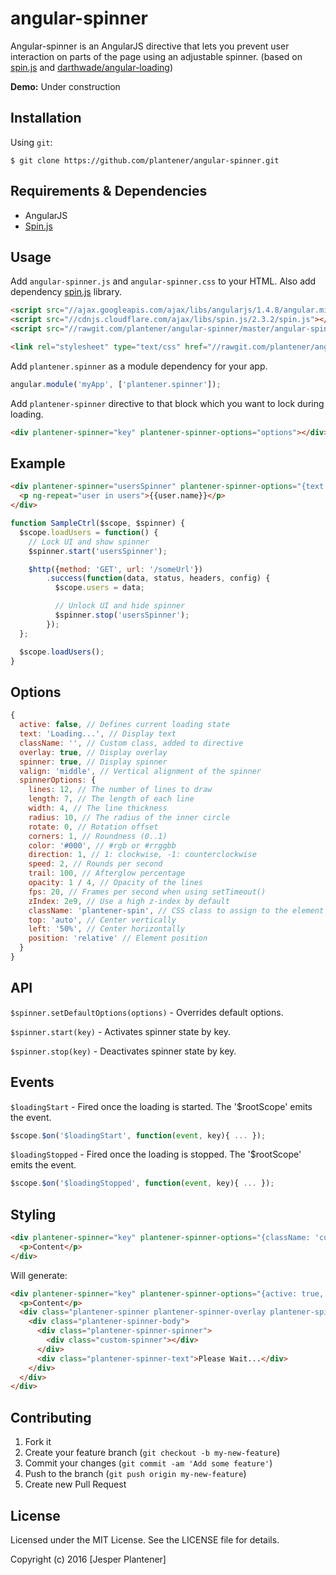 # angular-spinner

Angular-spinner is an AngularJS directive that lets you prevent user interaction on parts of the page using an adjustable spinner. (based on [spin.js](https://github.com/fgnass/spin.js/) and [darthwade/angular-loading](https://github.com/darthwade/angular-loading))


**Demo:** Under construction

## Installation

Using `git`:
```shell
$ git clone https://github.com/plantener/angular-spinner.git
```

## Requirements & Dependencies
- AngularJS
- [Spin.js](https://github.com/fgnass/spin.js)

## Usage

Add `angular-spinner.js` and `angular-spinner.css` to your HTML. Also add dependency [spin.js](https://github.com/fgnass/spin.js) library.
``` html
<script src="//ajax.googleapis.com/ajax/libs/angularjs/1.4.8/angular.min.js"></script>
<script src="//cdnjs.cloudflare.com/ajax/libs/spin.js/2.3.2/spin.js"></script>
<script src="//rawgit.com/plantener/angular-spinner/master/angular-spinner.js"></script>

<link rel="stylesheet" type="text/css" href="//rawgit.com/plantener/angular-spinner/master/angular-spinner.css"/>
```

Add `plantener.spinner` as a module dependency for your app.
``` javascript
angular.module('myApp', ['plantener.spinner']);
```

Add `plantener-spinner` directive to that block which you want to lock during loading.
``` html
<div plantener-spinner="key" plantener-spinner-options="options"></div>
```

## Example

``` html
<div plantener-spinner="usersSpinner" plantener-spinner-options="{text: 'Loading...'}">
  <p ng-repeat="user in users">{{user.name}}</p>
</div>
```
``` javascript
function SampleCtrl($scope, $spinner) {
  $scope.loadUsers = function() {
    // Lock UI and show spinner
    $spinner.start('usersSpinner');

    $http({method: 'GET', url: '/someUrl'})
        .success(function(data, status, headers, config) {
          $scope.users = data;

          // Unlock UI and hide spinner
          $spinner.stop('usersSpinner');
        });
  };

  $scope.loadUsers();
}
```

## Options

``` javascript
{
  active: false, // Defines current loading state
  text: 'Loading...', // Display text
  className: '', // Custom class, added to directive
  overlay: true, // Display overlay
  spinner: true, // Display spinner
  valign: 'middle', // Vertical alignment of the spinner
  spinnerOptions: {
    lines: 12, // The number of lines to draw
    length: 7, // The length of each line
    width: 4, // The line thickness
    radius: 10, // The radius of the inner circle
    rotate: 0, // Rotation offset
    corners: 1, // Roundness (0..1)
    color: '#000', // #rgb or #rrggbb
    direction: 1, // 1: clockwise, -1: counterclockwise
    speed: 2, // Rounds per second
    trail: 100, // Afterglow percentage
    opacity: 1 / 4, // Opacity of the lines
    fps: 20, // Frames per second when using setTimeout()
    zIndex: 2e9, // Use a high z-index by default
    className: 'plantener-spin', // CSS class to assign to the element
    top: 'auto', // Center vertically
    left: '50%', // Center horizontally
    position: 'relative' // Element position
  }
}
```

## API

`$spinner.setDefaultOptions(options)` - Overrides default options.

`$spinner.start(key)` - Activates spinner state by key.

`$spinner.stop(key)` - Deactivates spinner state by key.

## Events
`$loadingStart` - Fired once the loading is started. The '$rootScope' emits the event.
``` javascript
$scope.$on('$loadingStart', function(event, key){ ... });
```

`$loadingStopped` - Fired once the loading is stopped. The '$rootScope' emits the event.
``` javascript
$scope.$on('$loadingStopped', function(event, key){ ... });
```

## Styling
``` html
<div plantener-spinner="key" plantener-spinner-options="{className: 'custom-loading', spinnerOptions: {className: 'custom-spinner'}}" class="my-block">
  <p>Content</p>
</div>
```
Will generate:
``` html
<div plantener-spinner="key" plantener-spinner-options="{active: true, text: 'Please Wait...', className: 'custom-loading', spinnerOptions: {className: 'custom-spinner'}}" class="my-block">
  <p>Content</p>
  <div class="plantener-spinner plantener-spinner-overlay plantener-spinner-active custom-loading">
    <div class="plantener-spinner-body">
      <div class="plantener-spinner-spinner">
        <div class="custom-spinner"></div>
      </div>
      <div class="plantener-spinner-text">Please Wait...</div>
    </div>
  </div>
</div>
```

## Contributing

1. Fork it
2. Create your feature branch (`git checkout -b my-new-feature`)
3. Commit your changes (`git commit -am 'Add some feature'`)
4. Push to the branch (`git push origin my-new-feature`)
5. Create new Pull Request

## License

Licensed under the MIT License. See the LICENSE file for details.

Copyright (c) 2016 [Jesper Plantener]
